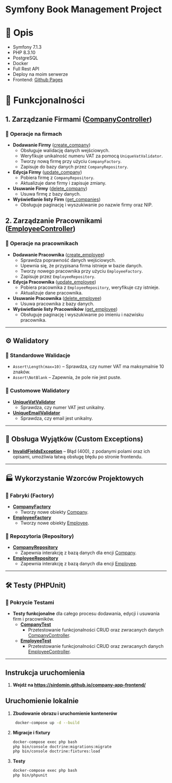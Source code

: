 # Symfony Book Management Project

# 📌 Opis

- Symfony 7.1.3
- PHP 8.3.10
- PostgreSQL
- Docker
- Full Rest API
- Deploy na moim serwerze
- Frontend: [Github Pages](https://sirdomin.github.io/company-app-frontend/)

# 📌 Funkcjonalności

## **1. Zarządzanie Firmami ([CompanyController](https://github.com/SirDomin/company-app/blob/master/src/Controller/CompanyController.php))**

### 🔹 **Operacje na firmach**
- **Dodawanie Firmy** ([create_company](https://github.com/SirDomin/company-app/blob/master/src/Controller/CompanyController.php#L24))
   - Obsługuje walidację danych wejściowych.
   - Weryfikuje unikalność numeru VAT za pomocą `UniqueVatValidator`.
   - Tworzy nową firmę przy użyciu `CompanyFactory`.
   - Zapisuje do bazy danych przez `CompanyRepository`.
- **Edycja Firmy** ([update_company](https://github.com/SirDomin/company-app/blob/master/src/Controller/CompanyController.php#L85))
   - Pobiera firmę z `CompanyRepository`.
   - Aktualizuje dane firmy i zapisuje zmiany.
- **Usuwanie Firmy** ([delete_company](https://github.com/SirDomin/company-app/blob/master/src/Controller/CompanyController.php#L100))
   - Usuwa firmę z bazy danych.
- **Wyświetlanie listy Firm** ([get_companies](https://github.com/SirDomin/company-app/blob/master/src/Controller/CompanyController.php#L59))
   - Obsługuje paginację i wyszukiwanie po nazwie firmy oraz NIP.

## **2. Zarządzanie Pracownikami ([EmployeeController](https://github.com/SirDomin/company-app/blob/master/src/Controller/EmployeeController.php))**

### 🔹 **Operacje na pracownikach**
- **Dodawanie Pracownika** ([create_employee](https://github.com/SirDomin/company-app/blob/master/src/Controller/EmployeeController.php#L24))
   - Sprawdza poprawność danych wejściowych.
   - Upewnia się, że przypisana firma istnieje w bazie danych.
   - Tworzy nowego pracownika przy użyciu `EmployeeFactory`.
   - Zapisuje przez `EmployeeRepository`.
- **Edycja Pracownika** ([update_employee](https://github.com/SirDomin/company-app/blob/master/src/Controller/EmployeeController.php#L85))
   - Pobiera pracownika z `EmployeeRepository`, weryfikuje czy istnieje.
   - Aktualizuje dane pracownika.
- **Usuwanie Pracownika** ([delete_employee](https://github.com/SirDomin/company-app/blob/master/src/Controller/EmployeeController.php#L107))
   - Usuwa pracownika z bazy danych.
- **Wyświetlanie listy Pracowników** ([get_employee](https://github.com/SirDomin/company-app/blob/master/src/Controller/EmployeeController.php#L59))
   - Obsługuje paginację i wyszukiwanie po imieniu i nazwisku pracownika.

---

## ⚙ **Walidatory**

### **📌 Standardowe Walidacje**
- `Assert\Length(max=10)` – Sprawdza, czy numer VAT ma maksymalnie 10 znaków.
- `Assert\NotBlank` – Zapewnia, że pole nie jest puste.

### **📌 Customowe Walidatory**
- **[UniqueVatValidator](https://github.com/SirDomin/company-app/blob/master/src/Validator/UniqueVatValidator.php)**
   - Sprawdza, czy numer VAT jest unikalny.
- **[UniqueEmailValidator](https://github.com/SirDomin/company-app/blob/master/src/Validator/UniqueEmailValidator.php)**
   - Sprawdza, czy email jest unikalny.

---

## 🚨 **Obsługa Wyjątków (Custom Exceptions)**
- **[InvalidFieldsException](https://github.com/SirDomin/company-app/blob/master/src/Exception/InvalidFieldsException.php)** – Błąd (400), z podanymi polami oraz ich opisami, umożliwia łatwą obsługę błędu po stronie frontendu. 

---

## 🏭 **Wykorzystanie Wzorców Projektowych**

### **🔹 Fabryki (Factory)**
- **[CompanyFactory](https://github.com/SirDomin/company-app/blob/master/src/Factory/CompanyFactory.php)**
  - Tworzy nowe obiekty [Company](https://github.com/SirDomin/company-app/blob/master/src/Entity/Company.php).
- **[EmployeeFactory](https://github.com/SirDomin/company-app/blob/master/src/Factory/EmployeeFactory.php)**
  - Tworzy nowe obiekty [Employee](https://github.com/SirDomin/company-app/blob/master/src/Entity/Employee.php).

### **🔹 Repozytoria (Repository)**
- **[CompanyRepository](https://github.com/SirDomin/company-app/blob/master/src/Repository/CompanyRepository.php)**
  - Zapewnia interakcję z bazą danych dla encji [Company](https://github.com/SirDomin/company-app/blob/master/src/Entity/Company.php).
- **[EmployeeRepository](https://github.com/SirDomin/company-app/blob/master/src/Repository/EmployeeRepository.php)**
  - Zapewnia interakcję z bazą danych dla encji [Employee](https://github.com/SirDomin/company-app/blob/master/src/Entity/Employee.php).

---

## 🛠 **Testy (PHPUnit)**

### **📌 Pokrycie Testami**
- **Testy funkcjonalne** dla całego procesu dodawania, edycji i usuwania firm i pracowników.
  - **[CompanyTest](https://github.com/SirDomin/company-app/blob/master/tests/App/Tests/CompanyTest.php)**
    - Przetestowanie funkcjonalności CRUD oraz zwracanych danych [CompanyController](https://github.com/SirDomin/company-app/blob/master/src/Controller/CompanyController.php).
  - **[EmployeeTest](https://github.com/SirDomin/company-app/blob/master/tests/App/Tests/EmployeeTest.php)**
    - Przetestowanie funkcjonalności CRUD oraz zwracanych danych [EmployeeController](https://github.com/SirDomin/company-app/blob/master/src/Controller/EmployeeController.php).

---

## Instrukcja uruchomienia

1. **Wejdź na https://sirdomin.github.io/company-app-frontend/**

## Uruchomienie lokalnie

1. **Zbudowanie obrazu i uruchomienie kontenerów**
   ```bash
    docker-compose up -d --build
   ```
2. **Migracje i fixtury**
   ```bash
   docker-compose exec php bash
   php bin/console doctrine:migrations:migrate
   php bin/console doctrine:fixtures:load
   ```
3. **Testy**
   ```bash
   docker-compose exec php bash
   php bin/phpunit
   ```